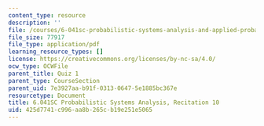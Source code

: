 ```yaml
---
content_type: resource
description: ''
file: /courses/6-041sc-probabilistic-systems-analysis-and-applied-probability-fall-2013/425d7741c996aa8b265cb19e251e5065_MIT6_041SCF13_rec10.pdf
file_size: 77917
file_type: application/pdf
learning_resource_types: []
license: https://creativecommons.org/licenses/by-nc-sa/4.0/
ocw_type: OCWFile
parent_title: Quiz 1
parent_type: CourseSection
parent_uid: 7e3927aa-b91f-0313-0647-5e1885bc367e
resourcetype: Document
title: 6.041SC Probabilistic Systems Analysis, Recitation 10
uid: 425d7741-c996-aa8b-265c-b19e251e5065
---
```

